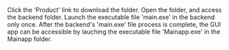 Click the 'Product' link to download the folder. Open the folder, and access the backend folder. Launch the executable file 'main.exe' in the backend only once. After the backend's 'main.exe' file process is complete, the GUI app can be accessible by lauching the executable file 'Mainapp.exe' in the Mainapp folder.
